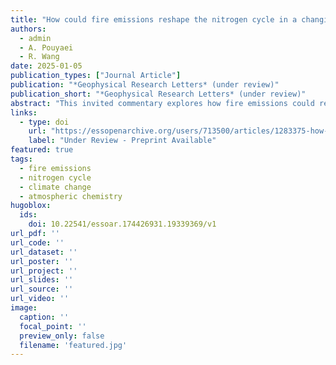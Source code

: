 ```yaml
---
title: "How could fire emissions reshape the nitrogen cycle in a changing climate?"
authors:
  - admin
  - A. Pouyaei
  - R. Wang
date: 2025-01-05
publication_types: ["Journal Article"]
publication: "*Geophysical Research Letters* (under review)"
publication_short: "*Geophysical Research Letters* (under review)"
abstract: "This invited commentary explores how fire emissions could reshape the nitrogen cycle in a changing climate, examining the complex interactions between fire, nitrogen dynamics, and climate change."
links:
  - type: doi
    url: "https://essopenarchive.org/users/713500/articles/1283375-how-could-fire-emissions-reshape-the-nitrogen-cycle?commit=f403eaf8142043378023fb0ee818f1a7eb38993a"
    label: "Under Review - Preprint Available"
featured: true
tags:
  - fire emissions
  - nitrogen cycle
  - climate change
  - atmospheric chemistry
hugoblox:
  ids:
    doi: 10.22541/essoar.174426931.19339369/v1
url_pdf: ''
url_code: ''
url_dataset: ''
url_poster: ''
url_project: ''
url_slides: ''
url_source: ''
url_video: ''
image:
  caption: ''
  focal_point: ''
  preview_only: false
  filename: 'featured.jpg'
---
```

